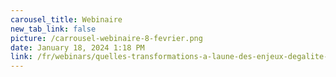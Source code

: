 ```yaml
---
carousel_title: Webinaire
new_tab_link: false
picture: /carrousel-webinaire-8-fevrier.png
date: January 18, 2024 1:18 PM
link: /fr/webinars/quelles-transformations-a-laune-des-enjeux-degalite-et-de-genre
---
```

